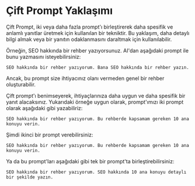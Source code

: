 # Çift Prompt Yaklaşımı

Çift Prompt, iki veya daha fazla prompt'ı birleştirerek daha spesifik ve anlamlı yanıtlar üretmek için kullanılan bir tekniktir. Bu yaklaşım, daha detaylı bilgi almak veya bir yanıtın odaklanmasını daraltmak için kullanılabilir.

Örneğin, SEO hakkında bir rehber yazıyorsunuz. AI'dan aşağıdaki prompt ile bunu yazmasını isteyebilirsiniz:

```
SEO hakkında bir rehber yazıyorum. Bana SEO hakkında bir rehber yazın.
```

Ancak, bu prompt size ihtiyacınız olanı vermeden genel bir rehber oluşturabilir.

Çift prompt'ı benimseyerek, ihtiyaçlarınıza daha uygun ve daha spesifik bir yanıt alacaksınız. Yukarıdaki örneğe uygun olarak, prompt'ımızı iki prompt olarak aşağıdaki gibi yazabiliriz:

```
SEO hakkında bir rehber yazıyorum. Bu rehberde kapsamam gereken 10 ana konuyu verin.
```

Şimdi ikinci bir prompt verebilirsiniz:

```
SEO hakkında bir rehber yazıyorum. Bu rehberde kapsamam gereken 10 ana konuyu verin.
```

Ya da bu prompt'ları aşağıdaki gibi tek bir prompt'ta birleştirebilirsiniz:

```
SEO hakkında bir rehber yazıyorum. SEO hakkında 10 ana konuyu detaylı bir şekilde yazın.
```
